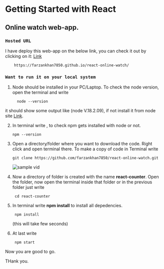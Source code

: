 # Getting Started with React

## Online watch web-app.

### `Hosted URL`

I have deploy this web-app on the below link, you can check it out by clicking on it:
    [Link](https://farzankhan7850.github.io/react-online-watch/)

        https://farzankhan7850.github.io/react-online-watch/

 

### `Want to run it on your local system`

1. Node should be installed in your PC/Laptop. To check the node version, open the terminal and write 

         node --version

it should show some output like (node V.18.2.09), if not install it from node site [Link](https://nodejs.org/en/download/).


2. In terminal write , to check npm gets installed with node or not.

       npm --version 

3. Open a directory/folder where you want to download the code. Right click and open terminal there.
To make a copy of code in Terminal write

       git clone https://github.com/farzankhan7850/react-online-watch.git

      ![sample vid](https://github.com/farzankhan7850/react-counter/blob/main/tutorial.gif?raw=true)

4. Now a directory of folder is created with the name **react-counter**.    Open the folder, now open the terminal inside that folder or in the previous folder just write 

        cd react-counter

5. In terminal write **npm install** to install all depedencies.

        npm install

    (this will take few seconds)

6.  At last write 

         npm start

Now you are good to go.

THank you.

